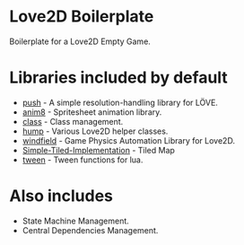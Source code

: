 # Love2D Boilerplate
Boilerplate for a Love2D Empty Game.

# Libraries included by default
* [push](https://github.com/Ulydev/push) - A simple resolution-handling library for LÖVE.
* [anim8](https://github.com/kikito/anim8) - Spritesheet animation library.
* [class](https://github.com/jonstoler/class.lua) - Class management.
* [hump](https://github.com/vrld/hump) - Various Love2D helper classes.
* [windfield](https://github.com/a327ex/windfield) - Game Physics Automation Library for Love2D.
* [Simple-Tiled-Implementation](https://github.com/karai17/Simple-Tiled-Implementation) - Tiled Map
* [tween](https://github.com/kikito/tween.lua) - Tween functions for lua.

# Also includes
* State Machine Management.
* Central Dependencies Management.

